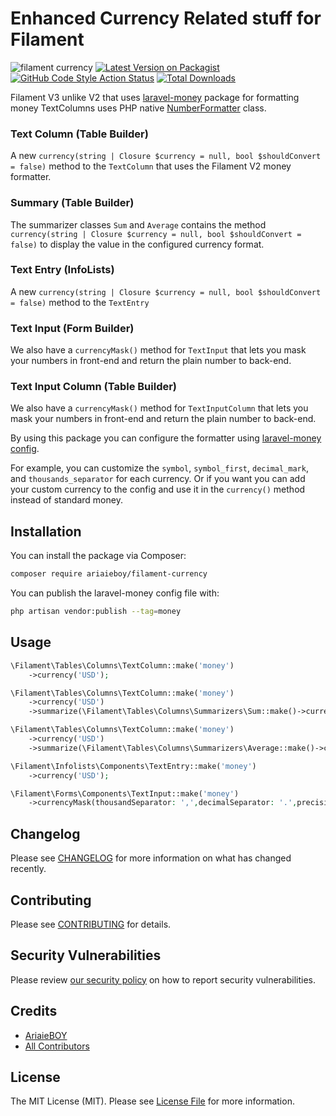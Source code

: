 # Enhanced Currency Related stuff for Filament
![filament currency](https://banners.beyondco.de/Filament%20Currency.jpeg?theme=dark&packageManager=composer+require&packageName=ariaieboy%2Ffilament-currency&pattern=texture&style=style_2&description=Filament+laravel-money+formatter&md=1&showWatermark=1&fontSize=150px&images=currency-dollar&widths=500&heights=500)
[![Latest Version on Packagist](https://img.shields.io/packagist/v/ariaieboy/filament-currency.svg?style=flat-square)](https://packagist.org/packages/ariaieboy/filament-currency)
[![GitHub Code Style Action Status](https://img.shields.io/github/actions/workflow/status/ariaieboy/filament-currency/fix-php-code-styling.yml?label=code%20style&style=flat-square)](https://github.com/ariaieboy/filament-currency/actions?query=workflow%3A"Fix+PHP+Code+Styling"+branch%3Amain)
[![Total Downloads](https://img.shields.io/packagist/dt/ariaieboy/filament-currency.svg?style=flat-square)](https://packagist.org/packages/ariaieboy/filament-currency)

Filament V3 unlike V2 that uses [laravel-money](https://github.com/akaunting/laravel-money) package for formatting money TextColumns uses PHP native [NumberFormatter](https://www.php.net/manual/en/class.numberformatter.php) class.

### Text Column (Table Builder)

A new `currency(string | Closure $currency = null, bool $shouldConvert = false)` method to the `TextColumn` that uses the Filament V2 money formatter.

### Summary (Table Builder)

The summarizer classes `Sum` and `Average` contains the method `currency(string | Closure $currency = null, bool $shouldConvert = false)` to display the value in the configured currency format.

### Text Entry (InfoLists)

A new `currency(string | Closure $currency = null, bool $shouldConvert = false)` method to the `TextEntry`

### Text Input (Form Builder)

We also have a `currencyMask()` method for `TextInput` that lets you mask your numbers in front-end and return the plain number to back-end.

### Text Input Column (Table Builder)

We also have a `currencyMask()` method for `TextInputColumn` that lets you mask your numbers in front-end and return the plain number to back-end.

By using this package you can configure the formatter using [laravel-money config](https://github.com/akaunting/laravel-money/blob/master/config/money.php).

For example, you can customize the `symbol`, `symbol_first`, `decimal_mark`, and `thousands_separator` for each currency. Or if you want you can add your custom currency to the config and use it in the `currency()` method instead of standard money.

## Installation

You can install the package via Composer:

```bash
composer require ariaieboy/filament-currency
```

You can publish the laravel-money config file with:

```bash
php artisan vendor:publish --tag=money
```

## Usage

```php
\Filament\Tables\Columns\TextColumn::make('money')
    ->currency('USD');

\Filament\Tables\Columns\TextColumn::make('money')
    ->currency('USD')
    ->summarize(\Filament\Tables\Columns\Summarizers\Sum::make()->currency());

\Filament\Tables\Columns\TextColumn::make('money')
    ->currency('USD')
    ->summarize(\Filament\Tables\Columns\Summarizers\Average::make()->currency());

\Filament\Infolists\Components\TextEntry::make('money')
    ->currency('USD');

\Filament\Forms\Components\TextInput::make('money')
    ->currencyMask(thousandSeparator: ',',decimalSeparator: '.',precision: 2)
```

## Changelog

Please see [CHANGELOG](CHANGELOG.md) for more information on what has changed recently.

## Contributing

Please see [CONTRIBUTING](.github/CONTRIBUTING.md) for details.

## Security Vulnerabilities

Please review [our security policy](../../security/policy) on how to report security vulnerabilities.

## Credits

- [AriaieBOY](https://github.com/ariaieboy)
- [All Contributors](../../contributors)

## License

The MIT License (MIT). Please see [License File](LICENSE.md) for more information.
